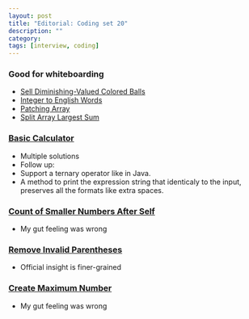 ```yaml
---
layout: post
title: "Editorial: Coding set 20" 
description: ""
category: 
tags: [interview, coding]
--- 
```


### Good for whiteboarding
* [Sell Diminishing-Valued Colored Balls](https://leetcode.com/submissions/detail/418259385/)
* [Integer to English Words](https://leetcode.com/submissions/detail/421384152/)
* [Patching Array](https://leetcode.com/submissions/detail/423845641/)
* [Split Array Largest Sum](https://leetcode.com/submissions/detail/424481446/)

### [Basic Calculator](https://leetcode.com/submissions/detail/421171770/)

* Multiple solutions
* Follow up:
 * Support a ternary operator like in Java.
 * A method to print the expression string that identicaly to the input, preserves all the formats like extra spaces. 

### [Count of Smaller Numbers After Self](https://leetcode.com/submissions/detail/421476128/)
* My gut feeling was wrong

### [Remove Invalid Parentheses](https://leetcode.com/submissions/detail/421855381/)
* Official insight is finer-grained

### [Create Maximum Number](https://leetcode.com/submissions/detail/423839955/)
* My gut feeling was wrong
